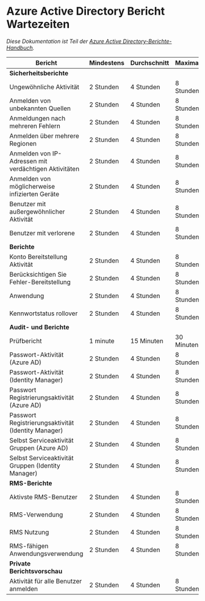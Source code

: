 <properties
   pageTitle="Azure Active Directory Wartezeiten Reporting | Microsoft Azure"
   description="Wie lange es dauert für Ereignisse in Azure Active Directory"
   services="active-directory"
   documentationCenter=""
   authors="dhanyahk"
   manager="femila"
   editor=""/>

<tags
   ms.service="active-directory"
   ms.devlang="na"
   ms.topic="article"
   ms.tgt_pltfrm="na"
   ms.workload="identity"
   ms.date="03/07/2016"
   ms.author="dhanyahk"/>

# <a name="azure-active-directory-report-latencies"></a>Azure Active Directory Bericht Wartezeiten

*Diese Dokumentation ist Teil der [Azure Active Directory-Berichte-Handbuch](active-directory-reporting-guide.md).*

Bericht                                                  | Mindestens  | Durchschnitt    | Maximale
------------------------------------------------------- | -------- | ---------- | ----------
**Sicherheitsberichte**                                    |          |            |
Ungewöhnliche Aktivität                              | 2 Stunden  | 4 Stunden    | 8 Stunden
Anmelden von unbekannten Quellen                           | 2 Stunden  | 4 Stunden    | 8 Stunden
Anmeldungen nach mehreren Fehlern                        | 2 Stunden  | 4 Stunden    | 8 Stunden
Anmelden über mehrere Regionen                      | 2 Stunden  | 4 Stunden    | 8 Stunden
Anmelden von IP-Adressen mit verdächtigen Aktivitäten     | 2 Stunden  | 4 Stunden    | 8 Stunden
Anmelden von möglicherweise infizierten Geräte                 | 2 Stunden  | 4 Stunden    | 8 Stunden
Benutzer mit außergewöhnlicher Aktivität                   | 2 Stunden  | 4 Stunden    | 8 Stunden
Benutzer mit verlorene                           | 2 Stunden  | 4 Stunden    | 8 Stunden
**Berichte**                                 |          |            |
Konto Bereitstellung Aktivität                           | 2 Stunden  | 4 Stunden    | 8 Stunden
Berücksichtigen Sie Fehler-Bereitstellung                             | 2 Stunden  | 4 Stunden    | 8 Stunden
Anwendung                                       | 2 Stunden  | 4 Stunden    | 8 Stunden
Kennwortstatus rollover                                | 2 Stunden  | 4 Stunden    | 8 Stunden
**Audit- und Berichte**                            |          |            |
Prüfbericht                                            | 1 minute | 15 Minuten | 30 Minuten
Passwort-Aktivität (Azure AD)                      | 2 Stunden  | 4 Stunden    | 8 Stunden
Passwort-Aktivität (Identity Manager)              | 2 Stunden  | 4 Stunden    | 8 Stunden
Passwort Registrierungsaktivität (Azure AD)         | 2 Stunden  | 4 Stunden    | 8 Stunden
Passwort Registrierungsaktivität (Identity Manager) | 2 Stunden  | 4 Stunden    | 8 Stunden
Selbst Serviceaktivität Gruppen (Azure AD)                 | 2 Stunden  | 4 Stunden    | 8 Stunden
Selbst Serviceaktivität Gruppen (Identity Manager)         | 2 Stunden  | 4 Stunden    | 8 Stunden
**RMS-Berichte**                                         |          |            |
Aktivste RMS-Benutzer                                   | 2 Stunden  | 4 Stunden    | 8 Stunden
RMS-Verwendung                                               | 2 Stunden  | 4 Stunden    | 8 Stunden
RMS Nutzung                                        | 2 Stunden  | 4 Stunden    | 8 Stunden
RMS-fähigen Anwendungsverwendung                           | 2 Stunden  | 4 Stunden    | 8 Stunden
**Private Berichtsvorschau**                             |          |            |
Aktivität für alle Benutzer anmelden                               | 2 Stunden  | 4 Stunden    | 8 Stunden
